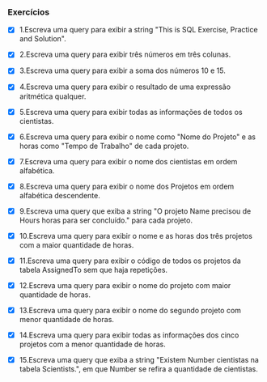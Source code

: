 
### Exercícios

- [x] 1.Escreva uma query para exibir a string "This is SQL Exercise, Practice and Solution".

- [x] 2.Escreva uma query para exibir três números em três colunas.

- [X] 3.Escreva uma query para exibir a soma dos números 10 e 15.

- [x] 4.Escreva uma query para exibir o resultado de uma expressão aritmética qualquer.

- [x] 5.Escreva uma query para exibir todas as informações de todos os cientistas.

- [x] 6.Escreva uma query para exibir o nome como "Nome do Projeto" e as horas como "Tempo de Trabalho" de cada projeto.

- [x] 7.Escreva uma query para exibir o nome dos cientistas em ordem alfabética.

- [x] 8.Escreva uma query para exibir o nome dos Projetos em ordem alfabética descendente.

- [x] 9.Escreva uma query que exiba a string "O projeto Name precisou de Hours horas para ser concluído." para cada projeto.

- [x] 10.Escreva uma query para exibir o nome e as horas dos três projetos com a maior quantidade de horas.

- [x] 11.Escreva uma query para exibir o código de todos os projetos da tabela AssignedTo sem que haja repetições.

- [x] 12.Escreva uma query para exibir o nome do projeto com maior quantidade de horas.

- [x] 13.Escreva uma query para exibir o nome do segundo projeto com menor quantidade de horas.

- [x] 14.Escreva uma query para exibir todas as informações dos cinco projetos com a menor quantidade de horas.

- [x] 15.Escreva uma query que exiba a string "Existem Number cientistas na tabela Scientists.", em que Number se refira a quantidade de cientistas.
